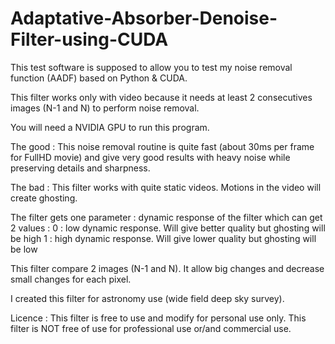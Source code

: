# Adaptative-Absorber-Denoise-Filter-using-CUDA

This test software is supposed to allow you to test my noise removal function (AADF) based on Python & CUDA.

This filter works only with video because it needs at least 2 consecutives images (N-1 and N) to perform noise removal.

You will need a NVIDIA GPU to run this program.

The good :
This noise removal routine is quite fast (about 30ms per frame for FullHD movie) and give very good results with heavy noise while preserving details and sharpness.

The bad :
This filter works with quite static videos. Motions in the video will create ghosting.

The filter gets one parameter : dynamic response of the filter which can get 2 values :
0 : low dynamic response. Will give better quality but ghosting will be high
1 : high dynamic response. Will give lower quality but ghosting will be low

This filter compare 2 images (N-1 and N). It allow big changes and decrease small changes for each pixel.

I created this filter for astronomy use (wide field deep sky survey).

Licence :
This filter is free to use and modify for personal use only.
This filter is NOT free of use for professional use or/and commercial use.
